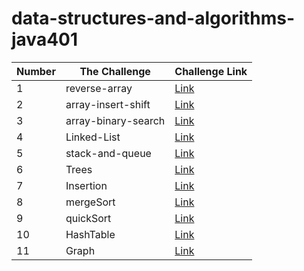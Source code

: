 # data-structures-and-algorithms-java401


| Number  |The Challenge	 | Challenge Link|
| ------------- | ------------- | ------------- |
| 1	  |  reverse-array | [Link](codechallenges/array-reverse/README.md)|
| 2  |  array-insert-shift | [Link](codechallenges/array-reverse/README.md)|
| 3  |  array-binary-search | [Link](codechallenges/array-binary-search/README.md)|
| 4 | Linked-List | [Link](data-structure/linked-list/README.md)|
| 5 | stack-and-queue | [Link](data-structure/stackAndQueue2)|
| 6 | Trees | [Link](data-structure/trees/README.md)|
| 7 | Insertion  | [Link](codechallenges/InsertionSort/InsertionSort.md)|
| 8 | mergeSort  | [Link](codechallenges/InsertionSort/mergeSort.md)|
| 9 | quickSort  | [Link](codechallenges/InsertionSort/quickSort.md)|
| 10 | HashTable  | [Link](data-structure/hashTable/README.md)|
| 11 | Graph  | [Link](data-structure/graphs/README.md)|









